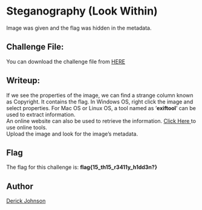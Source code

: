 # Steganography (Look Within)

Image was given and the flag was hidden in the metadata.

##  Challenge File:

You can download the challenge file from [HERE](https://github.com/cybsecsid/MriirsCTF/raw/main/WriteUp/Stegano%201.jfif)

## Writeup:

If we see the properties of the image, we can find a strange column known as Copyright. It contains the flag. In Windows OS, right click the image and select properties. For Mac OS or Linux OS, a tool named as ‘**exiftool**’ can be used to extract information.\
An online website can also be used to retrieve the information. [Click Here ](https://fotoforensics.com)to use online tools.\
Upload the image and look for the image’s metadata. 



## Flag
The flag for this challenge is:
**flag{15_th15_r3411y_h1dd3n?}**




## Author
 [Derick Johnson](https://www.linkedin.com/in/derick-m-johnson/)
